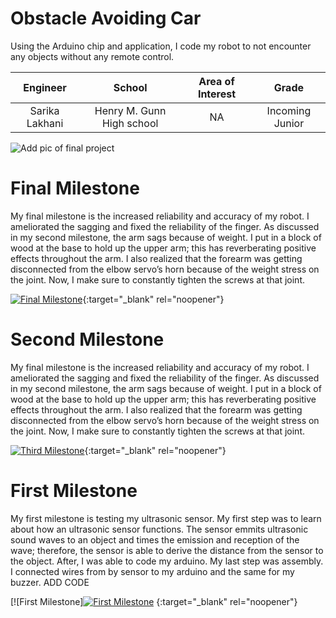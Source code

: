 ﻿# Obstacle Avoiding Car
Using the Arduino chip and application, I code my robot to not encounter any objects without any remote control.

| **Engineer** | **School** | **Area of Interest** | **Grade** |
|:--:|:--:|:--:|:--:|
| Sarika Lakhani | Henry M. Gunn High school | NA | Incoming Junior

![Add pic of final project](https://bluestampengineering.com/wp-content/uploads/2016/05/improve.jpg)
  
# Final Milestone
My final milestone is the increased reliability and accuracy of my robot. I ameliorated the sagging and fixed the reliability of the finger. As discussed in my second milestone, the arm sags because of weight. I put in a block of wood at the base to hold up the upper arm; this has reverberating positive effects throughout the arm. I also realized that the forearm was getting disconnected from the elbow servo’s horn because of the weight stress on the joint. Now, I make sure to constantly tighten the screws at that joint. 

[![Final Milestone](https://res.cloudinary.com/marcomontalbano/image/upload/v1612573869/video_to_markdown/images/youtube--F7M7imOVGug-c05b58ac6eb4c4700831b2b3070cd403.jpg )](https://www.youtube.com/watch?v=F7M7imOVGug&feature=emb_logo "Final Milestone"){:target="_blank" rel="noopener"}

# Second Milestone
My final milestone is the increased reliability and accuracy of my robot. I ameliorated the sagging and fixed the reliability of the finger. As discussed in my second milestone, the arm sags because of weight. I put in a block of wood at the base to hold up the upper arm; this has reverberating positive effects throughout the arm. I also realized that the forearm was getting disconnected from the elbow servo’s horn because of the weight stress on the joint. Now, I make sure to constantly tighten the screws at that joint.

[![Third Milestone](https://res.cloudinary.com/marcomontalbano/image/upload/v1612574014/video_to_markdown/images/youtube--y3VAmNlER5Y-c05b58ac6eb4c4700831b2b3070cd403.jpg)](https://www.youtube.com/watch?v=y3VAmNlER5Y&feature=emb_logo "Second Milestone"){:target="_blank" rel="noopener"}

# First Milestone
My first milestone is testing my ultrasonic sensor. My first step was to learn about how an ultrasonic sensor functions. The sensor emmits ultrasonic sound waves to an object and times the emission and reception of the wave; therefore, the sensor is able to derive the distance from the sensor to the object. After, I was able to code my arduino. My last step was assembly. I connected wires from by sensor to my arduino and the same for my buzzer. ADD CODE

[![First Milestone][![First Milestone](https://res.cloudinary.com/marcomontalbano/image/upload/v1624634012/video_to_markdown/images/youtube---ZwjPb01SVY-c05b58ac6eb4c4700831b2b3070cd403.jpg)](https://youtu.be/-ZwjPb01SVY "First Milestone") {:target="_blank" rel="noopener"}
